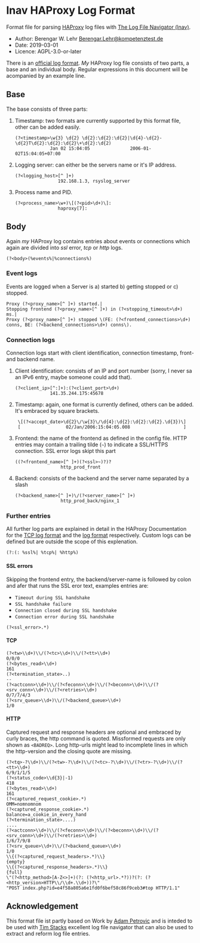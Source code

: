 # lnav HAProxy Log Format

Format file for parsing [HAProxy](http://www.haproxy.org/) log files with [The Log File Navigator (lnav)](http://lnav.org/).

* Author: Berengar W. Lehr <Berengar.Lehr@kompetenztest.de>
* Date: 2019-03-01
* Licence: AGPL-3.0-or-later

There is an [official log format](http://cbonte.github.io/haproxy-dconv/1.9/configuration.html#8.2). *My* HAProxy log file consists of two parts, a base and an individual body. Regular expressions in this document will be acompanied by an example line.

## Base
The base consists of three parts:

1. Timestamp: two formats are currently supported by this format file, other can be added easily.
    ```regexp
    (?<timestamp>\w{3} \d{2} \d{2}:\d{2}:\d{2}|\d{4}-\d{2}-\d{2}T\d{2}:\d{2}:\d{2}\+\d{2}:\d{2)
                 Jan 02 15:04:05               2006-01-02T15:04:05+07:00
    ```

2. Logging server: can either be the servers name or it's IP address.
    ```regexp
    (?<logging_host>[^ ]+)
                    192.168.1.3, rsyslog_server
    ```

3. Process name and PID.    
    ```regexp
    (?<process_name>\w+)\[(?<pid>\d+)\]:
                    haproxy[7]:
    ```

## Body
Again *my* HAProxy log contains entries about events or connections which again are divided into *ssl* error, *tcp* or *http* logs.
```regexp
(?<body>(%events%|%connections%)
```

### Event logs
Events are logged when a Server is a) started b) getting stopped or c) stopped.
```regexp
Proxy (?<proxy_name>[^ ]+) started.|
Stopping frontend (?<proxy_name>[^ ]+) in (?<stopping_timeout>\d+) ms.|
Proxy (?<proxy_name>[^ ]+) stopped \(FE: (?<frontend_connections>\d+) conns, BE: (?<backend_connections>\d+) conns\).
```    

### Connection logs
Connection logs start with client identification, connection timestamp, front- and backend name.

1. Client identification: consists of an IP and port number (sorry, I never sa an IPv6 entry, maybe someone could add that).
    ```regexp
    (?<client_ip>[^:]+):(?<client_port>\d+)
                 141.35.244.175:45678
    ```

2. Timestamp: again, one format is currently defined, others can be added. It's embraced by square brackets.
    ```regexp
     \[(?<accept_date>\d{2}\/\w{3}\/\d{4}:\d{2}:\d{2}:\d{2}.\d{3})\]
     [                 02/Jan/2006:15:04:05.008                    ]
    ```

3. Frontend: the name of the frontend as defined in the config file. HTTP entries may contain a trailing tilde (`~`) to indicate a SSL/HTTPS connection. SSL error logs skipt this part
    ```regexp
    ((?<frontend_name>[^ ]+)(?<ssl>~)?)?
                     http_prod_front    
    ```

4. Backend: consists of the backend and the server name separated by a slash
    ```regexp
    (?<backend_name>[^ ]+)\/(?<server_name>[^ ]+)
                     http_prod_back/nginx_1
    ```

### Further entries
All further log parts are explained in detail in the HAProxy Documentation for the [TCP log format](http://cbonte.github.io/haproxy-dconv/1.9/configuration.html#8.2.2) and the [ log format](http://cbonte.github.io/haproxy-dconv/1.9/configuration.html#8.2.3) respectively. Custom logs can be defined but are outside the scope of this explenation.
```regexp
(?:(: %ssl%| %tcp%| %http%)
```

#### SSL errors
Skipping the frontend entry, the backend/server-name is followed by colon and afer that runs the SSL eror text, examples entries are:
* `Timeout during SSL handshake`
* `SSL handshake failure`
* `Connection closed during SSL handshake`
* `Connection error during SSL handshake`
```regexp
(?<ssl_error>.*)
```

#### TCP
```regexp
(?<tw>\\d+)\\/(?<tc>\\d+)\\/(?<tt>\\d+)
0/0/0
(?<bytes_read>\\d+)
161
(?<termination_state>..)
--
(?<actconn>\\d+)\\/(?<feconn>\\d+)\\/(?<beconn>\\d+)\\/(?<srv_conn>\\d+)\\/(?<retries>\\d+)
0/7/7/4/3
(?<srv_queue>\\d+)\\/(?<backend_queue>\\d+)
1/0
```

#### HTTP
Captured request and response headers are optional and embraced by curly braces, the http command is quoted. Missformed requests are only shown as `<BADREQ>`. Long http-urls might lead to incomplete lines in which the http-version and the closing quote are missing.

```regexp
(?<tq>-?\\d+)\\/(?<tw>-?\\d+)\\/(?<tc>-?\\d+)\\/(?<tr>-?\\d+)\\/(?<tt>\\d+)
6/9/1/1/5
(?<status_code>\\d{3}|-1)
418
(?<bytes_read>\\d+)
161
(?<captured_request_cookie>.*)
OMM=nomnomnom
(?<captured_response_cookie>.*)
balance=a_cookie_in_every_hand
(?<termination_state>....)
....
(?<actconn>\\d+)\\/(?<feconn>\\d+)\\/(?<beconn>\\d+)\\/(?<srv_conn>\\d+)\\/(?<retries>\\d+)
1/6/7/9/8
(?<srv_queue>\\d+)\\/(?<backend_queue>\\d+)
1/0
\\{(?<captured_request_headers>.*)\\}
{empty}
\\{(?<captured_response_headers>.*)\\}
{full}
\"(?<http_method>[A-Z<>]+)(?: (?<http_url>.*?))?(?: (?<http_version>HTTP\\/\\d+.\\d+))?\"
"POST index.php?id=e4f58a805a6e1fd0f6bef58c86f9ceb3#top HTTP/1.1"
```

## Acknowledgement
This format file ist partly based on Work by [Adam Petrovic](https://gist.github.com/adampetrovic/7c87134c46b3db5b8e82) and is inteded to be used with [Tim Stacks](https://github.com/tstack/lnav) excellent log file navigator that can also be used to extract and reform log file entries.